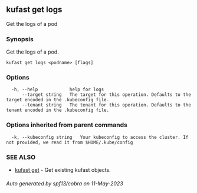 ## kufast get logs

Get the logs of a pod

### Synopsis

Get the logs of a pod.

```
kufast get logs <podname> [flags]
```

### Options

```
  -h, --help            help for logs
      --target string   The target for this operation. Defaults to the target encoded in the .kubeconfig file.
      --tenant string   The tenant for this operation. Defaults to the tenant encoded in the .kubeconfig file.
```

### Options inherited from parent commands

```
  -k, --kubeconfig string   Your kubeconfig to access the cluster. If not provided, we read it from $HOME/.kube/config
```

### SEE ALSO

* [kufast get](kufast_get.md)	 - Get existing kufast objects.

###### Auto generated by spf13/cobra on 11-May-2023
